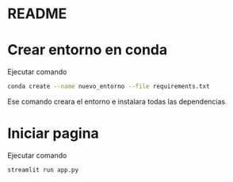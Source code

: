 # README

# Crear entorno en conda

Ejecutar comando

```bash
conda create --name nuevo_entorno --file requirements.txt
```

Ese comando creara el entorno e instalara todas las dependencias

# Iniciar pagina

Ejecutar comando

```bash
streamlit run app.py
```